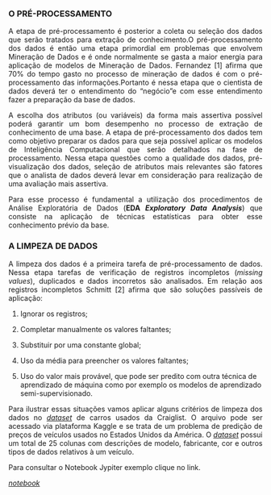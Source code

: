 ### O PRÉ-PROCESSAMENTO

<p align="justify">A etapa de pré-processamento é posterior a coleta ou seleção dos dados que serão tratados para extração de conhecimento.O pré-processamento dos dados é então uma etapa primordial em problemas que envolvem Mineração de Dados e é onde normalmente se gasta a maior energia para aplicação de modelos de Mineração de Dados. Fernandez [1] afirma que 70% do tempo gasto no processo de mineração de dados é com o pré-processamento das informações.Portanto é nessa etapa que o cientista de dados deverá ter o entendimento do “negócio”e com esse entendimento fazer a preparação da base de dados.</p>

<p align="justify">A escolha dos atributos (ou variáveis) da forma mais assertiva possível poderá garantir um bom desempenho no processo de extração de conhecimento de uma base. A etapa de pré-processamento dos dados tem como objetivo preparar os dados para que seja possível aplicar os modelos de Inteligência Computacional que serão detalhados na fase de processamento. Nessa etapa questões como a qualidade dos dados, pré-visualização dos dados, seleção de atributos mais relevantes são fatores que o analista de dados deverá levar em consideração para realização de uma avaliação mais assertiva.</p> 

<p align="justify">Para esse processo é fundamental a utilização dos procedimentos de Análise Exploratória de Dados (<b>EDA <i>Exploratory Data Analysis</i></b>) que consiste na aplicação de técnicas estatísticas para obter esse conhecimento prévio da base.</p> 

### A LIMPEZA DE DADOS

<p align="justify">A limpeza dos dados é a primeira tarefa de pré-processamento de dados. Nessa etapa tarefas de verificação de registros incompletos (<i>missing values</i>), duplicados e dados incorretos são analisados. Em relação aos registros incompletos Schmitt [2] afirma que são soluções passíveis de aplicação:</p>

1. Ignorar os registros;

2. Completar manualmente os valores faltantes;

3. Substituir por uma constante global;

4. Uso da média para preencher os valores faltantes;

5. Uso do valor mais provável, que pode ser predito com outra técnica de aprendizado de máquina como por exemplo os modelos de aprendizado semi-supervisionado.

<p align="justify">Para ilustrar essas situações vamos aplicar alguns critérios de limpeza dos dados no <a href="https://www.kaggle.com/austinreese/craigslist-carstrucks-data"><i>dataset</i></a> de carros usados da Craiglist. O arquivo pode ser acessado via plataforma Kaggle e se trata de um problema de predição de preços de veículos usados no Estados Unidos da América. O <a href="https://www.kaggle.com/austinreese/craigslist-carstrucks-data"><i>dataset</i></a> possui um total de 25 colunas com descrições de modelo, fabricante, cor e outros tipos de dados relativos à um veículo.</p>

<p align="justify">Para consultar o Notebook Jypiter exemplo clique no link.</p>

<a href="https://www.kaggle.com/austinreese/craigslist-carstrucks-data"><i>notebook</i></a>
